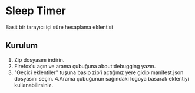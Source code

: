 # Sleep Timer
Basit bir tarayıcı içi süre hesaplama eklentisi

## Kurulum
1. Zip dosyasını indirin.
2. Firefox'u açın ve arama çubuğuna about:debugging yazın.
3. "Geçici eklentiler" tuşuna basıp zip'i açtığınız yere gidip manifest.json dosyasını seçin. 
4.Arama çubuğunun sağındaki logoya basarak eklentiyi kullanabilirsiniz.

